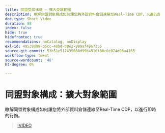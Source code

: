 ```yaml
---
title: 同盟受眾構成 — 擴大受眾範圍
description: 瞭解同盟對象構成如何讓您將外部資料倉儲連線至Real-Time CDP，以進行即時的行銷。
doc-type: Short Video
duration: 88
index: false
hide: true
hidefromtoc: true
recommendations: noCatalog, noDisplay
exl-id: 49539d09-b5cc-48bd-b8e2-899af4967355
source-git-commit: 53b51e517435668d99b4516f80c0c074d06a4165
workflow-type: tm+mt
source-wordcount: '48'
ht-degree: 0%

---
```


# 同盟對象構成：擴大對象範圍

瞭解同盟對象構成如何讓您將外部資料倉儲連線至Real-Time CDP，以進行即時的行銷。

<!-- 62_S508_3442517_87_federated-audience-composition-expanding-audience-reach -->
>[!VIDEO](https://video.tv.adobe.com/v/3458295/?learn=on&enablevpops=true)
